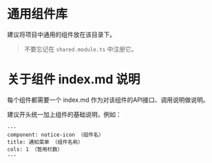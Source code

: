 # 通用组件库

建议将项目中通用的组件放在该目录下。

> 不要忘记在 `shared.module.ts` 中注册它。

# 关于组件 index.md 说明

每个组件都需要一个 index.md 作为对该组件的API接口、调用说明做说明。

建议开头统一加上组件的基础说明，例如：

```
---
component: notice-icon （组件名）
title: 通知菜单 （组件名称）
cols: 1 （暂用栏数）
---
```
